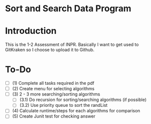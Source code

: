 # Sort and Search Data Program

# Introduction

This is the 1-2 Assessment of INPR. Basically I want to get used to GitKraken so I choose to upload it to Github.



# To-Do 

- [ ] (1) Complete all tasks required in the pdf
- [ ] (2) Create menu for selecting algorithms
- [ ] (3) 2 - 3 more searching/sorting algorithms
  - [ ] (3.1) Do recursion for sorting/searching algorithms (if possible)
  - [ ] (3.2) Use priority queue to sort the randList
- [ ] (4) Calculate runtime/steps for each algorithms for comparison
- [ ] (5) Create Junit test for checking answer
